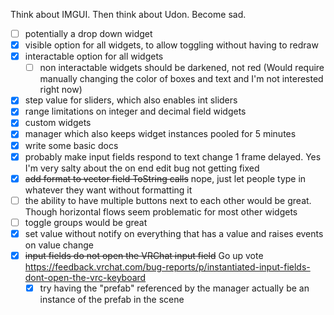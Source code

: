 
Think about IMGUI. Then think about Udon. Become sad.

- [ ] potentially a drop down widget
- [x] visible option for all widgets, to allow toggling without having to redraw
- [x] interactable option for all widgets
  - [ ] non interactable widgets should be darkened, not red (Would require manually changing the color of boxes and text and I'm not interested right now)
- [x] step value for sliders, which also enables int sliders
- [x] range limitations on integer and decimal field widgets
- [x] custom widgets
- [x] manager which also keeps widget instances pooled for 5 minutes
- [x] write some basic docs
- [x] probably make input fields respond to text change 1 frame delayed. Yes I'm very salty about the on end edit bug not getting fixed
- [x] ~~add format to vector field ToString calls~~ nope, just let people type in whatever they want without formatting it
- [ ] the ability to have multiple buttons next to each other would be great. Though horizontal flows seem problematic for most other widgets
- [ ] toggle groups would be great
- [x] set value without notify on everything that has a value and raises events on value change
- [x] ~~input fields do not open the VRChat input field~~ Go up vote https://feedback.vrchat.com/bug-reports/p/instantiated-input-fields-dont-open-the-vrc-keyboard
  - [x] try having the "prefab" referenced by the manager actually be an instance of the prefab in the scene
